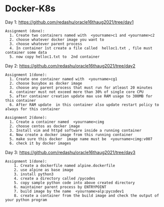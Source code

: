 # Docker-K8s

Day 1:
    https://github.com/redashu/oracle16thaug2021/tree/day1
  
    Assignment (done):
      1. Create two containers named with  <yourname>c1 and <yourname>c2
      2. choose whatever docker image you want to 
      3. choose whatever parent process 
      4. In container 1st create a file called  helloc1.txt , file must container some data 
      5. now copy helloc1.txt to  2nd container

Day 2:
    https://github.com/redashu/oracle16thaug2021/tree/day2
  
    Assignment 1(done):
      1. Create one container named with  <yourname>cg1 
      2. choose busybox as docker image
      3. choose any parent process that must run for atleast 20 minutes 
      4. container must not exceed more than 30% of single core CPU 
      5. after container creation update max use RAM usage to 300MB for this container 
      6. After RAM update  in this container also update restart policy to always for this container
  
    Assignment 2(done):
      1. Create a container named  <yourname>cimg 
      2. choose centos as docker image
      3. Install vim and httpd software inside a running container 
      4. Now create a docker image from this running container 
      5. make sure this docker  image name must be  <yourname>cimg:v007  
      6. check it by docker images

Day 3:
    https://github.com/redashu/oracle16thaug2021/tree/day3
  
    Assignment 1(done):
        1. Create a dockerfile named alpine.dockerfile 
        2. use alpine as base image 
        3. install python3 
        4. create a directory called /pycodes
        5. copy sample python code into above created directory 
        6. maintainer parent process by ENTRYPOINT 
        7. build image by the name  <yourname>alp:pycodev1 
        8. create a container from the build image and check the output of your python program
